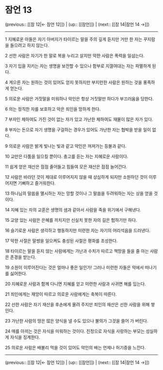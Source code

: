 # 잠언 13

(previous:: [[잠 12|← 잠언 12]]) | (up:: [[잠언]]) | (next:: [[잠 14|잠언 14 →]])

***




1 
지혜로운 아들은 자기 아버지가 타이르는 말을 주의 깊게 듣지만 거만 한 자는 꾸지람을 들으려고 하지 않는다. 



2 
선한 사람은 자기가 한 말로 복을 누리고 살지만 악한 사람은 폭력을 일삼는다. 



3 
자기 입을 지키는 자는 생명을 보전할 수 있으나 함부로 지껄여대는 자는 파멸하게 된다. 



4 
게으른 자는 원하는 것이 있어도 얻지 못하지만 부지런한 사람은 원하는 것을 풍족하게 얻는다. 



5 
의로운 사람은 거짓말을 미워하나 악인은 항상 거짓말만 하다가 부끄러움을 당한다. 



6 
의는 정직한 자를 보호하고 악은 죄인을 망하게 한다. 



7 
부자인 체하여도 가진 것이 없는 자가 있고 가난한 체하여도 재물이 많은 자가 있다. 



8 
부자는 돈으로 자기 생명을 구걸하는 경우가 있어도 가난한 자는 협박을 받을 일이 없다. 



9 
의로운 사람은 밝게 빛나는 빛과 같고 악인은 꺼져가는 등불과 같다. 



10 
교만은 다툼을 일으킬 뿐이다. 충고를 듣는 자는 지혜로운 사람이다. 



11 
쉽게 얻은 재산은 점점 줄어들고 힘들여 모은 재산은 점점 늘어간다. 



12 
사람은 바라던 것이 제대로 이루어지지 않을 때 상심하게 되지만 소원하던 것이 이루어지면 기뻐하고 즐거워한다. 



13 
하나님의 말씀을 멸시하는 자는 망할 것이나 그 말씀을 두려워하는 자는 상을 얻을 것이다. 



14 
지혜 있는 자의 교훈은 생명의 샘과 같아서 사람을 죽을 위기에서 구해낸다. 



15 
교양 있는 사람은 은혜를 끼치지만 신실치 못한 자의 길은 험하기만 하다. 



16 
슬기로운 사람은 생각하고 행동하지만 미련한 자는 자기의 어리석음을 드러낸다. 



17 
악한 사절은 말썽을 일으켜도 충성된 사절은 평화를 조성한다. 



18 
타이르는 말을 듣지 않는 사람에게는 가난과 수치가 따르고 책망을 들을 줄 아는 사람은 존경을 받는다. 



19 
소원이 이루어진다는 것은 얼마나 좋은 일인가! 그러나 미련한 자들은 악에서 떠나기를 싫어한다. 



20 
지혜로운 사람과 함께 다니면 지혜를 얻고 미련한 사람과 사귀면 해를 입는다. 



21 
죄인에게는 재앙이 따르고 의로운 사람에게는 축복이 따른다. 



22 
선한 사람은 자기 재산을 후손에게 물려 주지만 죄인의 재산은 선한 사람을 위해 쌓인다. 



23 
가난한 사람의 땅은 많은 양식을 낼 수도 있으나 불의가 그것을 쓸어 가 버린다. 



24 
매를 아끼는 것은 자식을 미워하는 것이다. 진정으로 자식을 사랑하는 부모는 성실하게 자식을 징계한다. 



25 
의로운 사람은 배불리 먹을 것이 있어도 악인의 배는 언제나 허기증을 느낀다.

***

(previous:: [[잠 12|← 잠언 12]]) | (up:: [[잠언]]) | (next:: [[잠 14|잠언 14 →]])
